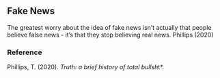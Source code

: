 ## Fake News

The greatest worry about the idea of fake news isn’t actually that people believe false news - it’s that they stop believing real news. Phillips (2020)

### Reference

Phillips, T. (2020). *Truth: a brief history of total bullsh*t*.